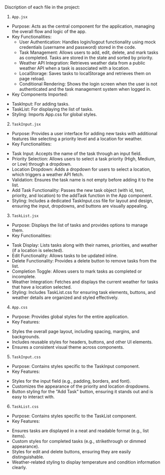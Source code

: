 Discription of each file in the project:

1. `App.jsx`

- Purpose: Acts as the central component for the application, managing the overall flow and logic of the app.
- Key Functionalities:
  - User Authentication: Handles login/logout functionality using mock credentials (username and password) stored in the code.
  - Task Management: Allows users to add, edit, delete, and mark tasks as completed. Tasks are stored in the state and sorted by priority.
  - Weather API Integration: Retrieves weather data from a public weather API when a task is associated with a location.
  - LocalStorage: Saves tasks to localStorage and retrieves them on page reload.
  - Conditional Rendering: Shows the login screen when the user is not authenticated and the task management system when logged in.
- Key Components Imported:

* TaskInput: For adding tasks.
* TaskList: For displaying the list of tasks.
* Styling: Imports App.css for global styles.

2. `TaskInput.jsx`

- Purpose: Provides a user interface for adding new tasks with additional features like selecting a priority level and a location for weather.
- Key Functionalities:

* Task Input: Accepts the name of the task through an input field.
* Priority Selection: Allows users to select a task priority (High, Medium, or Low) through a dropdown.
* Location Dropdown: Adds a dropdown for users to select a location, which triggers a weather API fetch.
* Validation: Ensures the task name is not empty before adding it to the list.
* Add Task Functionality: Passes the new task object (with id, text, priority, and location) to the addTask function in the App component.
* Styling: Includes a dedicated TaskInput.css file for layout and design, ensuring the input, dropdowns, and buttons are visually appealing.

3. `TaskList.jsx`

- Purpose: Displays the list of tasks and provides options to manage them.
- Key Functionalities:

* Task Display: Lists tasks along with their names, priorities, and weather (if a location is selected).
* Edit Functionality: Allows tasks to be updated inline.
* Delete Functionality: Provides a delete button to remove tasks from the list.
* Completion Toggle: Allows users to mark tasks as completed or incomplete.
* Weather Integration: Fetches and displays the current weather for tasks that have a location selected.
* Styling: Includes TaskList.css for ensuring task elements, buttons, and weather details are organized and styled effectively.

4. `App.css`

- Purpose: Provides global styles for the entire application.
- Key Features:

* Styles the overall page layout, including spacing, margins, and backgrounds.
* Includes reusable styles for headers, buttons, and other UI elements.
* Ensures a consistent visual theme across components.

5. `TaskInput.css`

- Purpose: Contains styles specific to the TaskInput component.
- Key Features:

* Styles for the input field (e.g., padding, borders, and font).
* Customizes the appearance of the priority and location dropdowns.
* Button styling for the "Add Task" button, ensuring it stands out and is easy to interact with.

6. `TaskList.css`

- Purpose: Contains styles specific to the TaskList component.
- Key Features:

* Ensures tasks are displayed in a neat and readable format (e.g., list items).
* Custom styles for completed tasks (e.g., strikethrough or dimmed appearance).
* Styles for edit and delete buttons, ensuring they are easily distinguishable.
* Weather-related styling to display temperature and condition information clearly.
